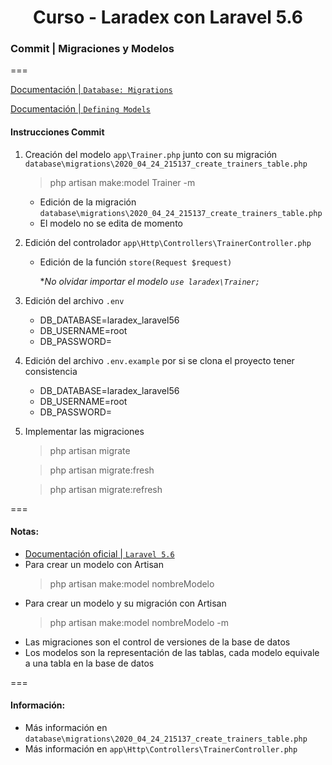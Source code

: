 
<!-- title -->
<h1 align="center">Curso - Laradex con Laravel 5.6</h1>
<!-- end title -->

<!-- commit name -->
### Commit | __Migraciones y Modelos__
<!-- end commit name -->
===
<!-- official documentation -->
[Documentación | `Database: Migrations`](https://laravel.com/docs/5.6/migrations)

[Documentación | `Defining Models`](https://laravel.com/docs/5.6/eloquent#defining-models)
<!-- end official documentation -->

<!-- commit instructions -->
#### Instrucciones Commit
1. Creación del modelo `app\Trainer.php` junto con su migración `database\migrations\2020_04_24_215137_create_trainers_table.php`
   > php artisan make:model Trainer -m
   - Edición de la migración `database\migrations\2020_04_24_215137_create_trainers_table.php`
   - El modelo no se edita de momento
2. Edición del controlador `app\Http\Controllers\TrainerController.php`
   - Edición de la función `store(Request $request)`

     **No olvidar importar el modelo `use laradex\Trainer;`*
3. Edición del archivo `.env`
   - DB_DATABASE=laradex_laravel56
   - DB_USERNAME=root
   - DB_PASSWORD=
4. Edición del archivo `.env.example` por si se clona el proyecto tener consistencia
   - DB_DATABASE=laradex_laravel56
   - DB_USERNAME=root
   - DB_PASSWORD=
5. Implementar las migraciones
   > php artisan migrate

   > php artisan migrate:fresh

   > php artisan migrate:refresh
<!-- end commit instructions -->
===
<!-- notes -->
#### Notas:
- [Documentación oficial | `Laravel 5.6`](https://laravel.com/docs/5.6)
- Para crear un modelo con Artisan
  > php artisan make:model nombreModelo
- Para crear un modelo y su migración con Artisan
  > php artisan make:model nombreModelo -m
- Las migraciones son el control de versiones de la base de datos
- Los modelos son la representación de las tablas, cada modelo equivale a una tabla en la base de datos
<!-- end notes -->
===
<!-- information -->
#### Información:
- Más información en `database\migrations\2020_04_24_215137_create_trainers_table.php`
- Más información en `app\Http\Controllers\TrainerController.php`
<!-- end information -->